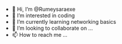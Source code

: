 - 👋 Hi, I’m @Rumeysaraexe
- 👀 I’m interested in coding 
- 🌱 I’m currently learning networking basics
- 💞️ I’m looking to collaborate on ...
- 📫 How to reach me ...

<!---
Rumeysaraexe/Rumeysaraexe is a ✨ special ✨ repository because its `README.md` (this file) appears on your GitHub profile.
You can click the Preview link to take a look at your changes.
--->
